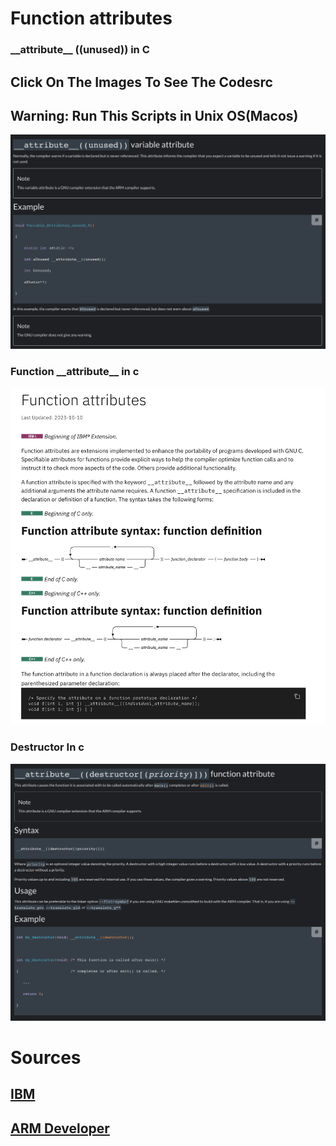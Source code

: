 # Function attributes
### \_\_attribute__ ((unused)) in C
## Click On The Images To See The Codesrc
## Warning: Run This Scripts in Unix OS(Macos)

<a href="https://github.com/wmBolles/Low_Level/blob/main/C/__attribute__/unused.c"> <img src="https://github.com/wmBolles/Low_Level/blob/main/assets/_attribute_assets/unused.png" /> </a>

### Function \_\_attribute__ in c

<a href="https://github.com/wmBolles/Low_Level/blob/main/C/__attribute__/_func_attributes.c"> <img src="https://github.com/wmBolles/Low_Level/blob/main/assets/_attribute_assets/attribute.png" /> </a>

### Destructor In c

<a href="https://github.com/wmBolles/Low_Level/blob/main/C/__attribute__/Destructor.c"> <img src="https://github.com/wmBolles/Low_Level/blob/main/assets/_attribute_assets/destructor.png" /> </a>

# Sources

<h2> <a href="https://www.ibm.com/docs/en/i/7.3?topic=functions-function-attributes"> IBM </h2>
<h2> <a href="https://developer.arm.com/documentation/dui0491/i/Compiler-specific-Features/--attribute----destructor--priority-----function-attribute"> ARM Developer </h2>
